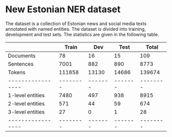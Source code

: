 # New Estonian NER dataset

The dataset is a collection of Estonian news and social media texts annotated with named entities. The dataset is divided into training, development and test sets. The statistics are given in the following table.

|                 | Train  | Dev   | Test  | Total  |
|-----------------|--------|-------|-------|--------|
| Documents       | 78     | 16    | 15    | 109    |
| Sentences       | 7001   | 882   | 890   | 8773   |
| Tokens          | 111858 | 13130 | 14686 | 139674 |
|-----------------|--------|-------|-------|--------|
|1-level entities	| 7480	 | 497	 | 938	 | 8915   |
|2-level entities	| 571    | 44	   | 59	   | 674    |
|3-level entities	| 27	   | 0	   | 1	   | 28     |
|-----------------|--------|-------|-------|--------|

